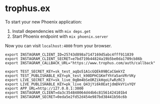 # trophus.ex

To start your new Phoenix application:

1. Install dependencies with `mix deps.get`
2. Start Phoenix endpoint with `mix phoenix.server`

Now you can visit `localhost:4000` from your browser.


```
export INSTAGRAM_CLIENT_ID=25743d898a7147169d5abc4fff911839
export INSTAGRAM_CLIENT_SECRET=e7bd719b44824a19b5be0da1709cb86b
export INSTAGRAM_CALLBACK_URL="https://www.trophus.com/auth/callback"

export TEST_SECRET_KEY=sk_test_aqQo51A1cGQEk09BCaCGmkYZ
export TEST_PUBLISHABLE_KEY=pk_test_k90DPHCGKmfYhYa5anVRrVKy
export LIVE_SECRET_KEY=sk_live_0qBm4bSeORZikHqoLFwRzRC3
export LIVE_PUBLISHABLE_KEY=pk_live_Q43jYi6k0EatjdmDkVYivYQY
export APP_URL=http://127.0.0.1:3000
export INSTAGRAM_CLIENT=da3c354840064d44b6c81561424101b4
export INSTAGRAM_SECRET=0eda5e2fd52d454e987bd38441b56c6b
```